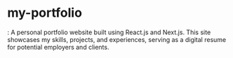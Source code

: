 # my-portfolio
: A personal portfolio website built using React.js and Next.js. This site showcases my skills, projects, and experiences, serving as a digital resume for potential employers and clients.
